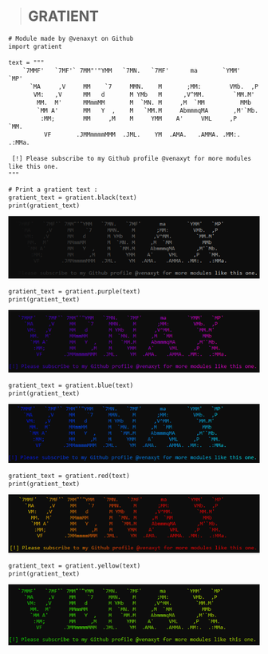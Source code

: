 > # GRATIENT
```
# Module made by @venaxyt on Github
import gratient

text = """
    `7MMF'   `7MF'` 7MM"'"YMM   `7MN.   `7MF'      ma       `YMM'   `MP' 
      `MA     ,V     MM    `7     MMN.    M       ;MM:        VMb.  ,P   
       VM:   ,V      MM   d       M YMb   M      ,V^MM.        `MM.M'    
        MM.  M'      MMmmMM       M  `MN. M     ,M  `MM          MMb     
        `MM A'       MM   Y  ,    M   `MM.M     AbmmmqMA       ,M'`Mb.   
         :MM;        MM     ,M    M     YMM    A'     VML     ,P   `MM.  
          VF       .JMMmmmmMMM  .JML.    YM  .AMA.   .AMMA. .MM:.  .:MMa.

 [!] Please subscribe to my Github profile @venaxyt for more modules like this one.
"""
```
```
# Print a gratient text :
gratient_text = gratient.black(text)
print(gratient_text)
```
![](https://raw.githubusercontent.com/venaxyt/gratient/main/images/black.PNG)

```
gratient_text = gratient.purple(text)
print(gratient_text)
```
![](https://raw.githubusercontent.com/venaxyt/gratient/main/images/purple.PNG)
```
gratient_text = gratient.blue(text)
print(gratient_text)
```
![](https://raw.githubusercontent.com/venaxyt/gratient/main/images/blue.PNG)
```
gratient_text = gratient.red(text)
print(gratient_text)
```
![](https://raw.githubusercontent.com/venaxyt/gratient/main/images/red.PNG)
```
gratient_text = gratient.yellow(text)
print(gratient_text)
```
![](https://raw.githubusercontent.com/venaxyt/gratient/main/images/yellow.PNG)
